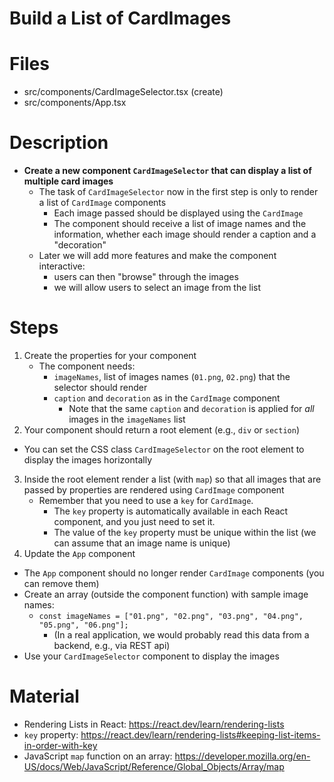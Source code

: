 # Build a List of CardImages

# Files

- src/components/CardImageSelector.tsx (create)
- src/components/App.tsx

# Description

- **Create a new component `CardImageSelector` that can display a list of multiple card images**
    - The task of `CardImageSelector` now in the first step is only to render a list of `CardImage` components
      - Each image passed should be displayed using the `CardImage`
      - The component should receive a list of image names and the information, whether each image should render a caption and a "decoration"
    - Later we will add more features and make the component interactive:
      - users can then "browse" through the images
      - we will allow users to select an image from the list

# Steps

1. Create the properties for your component
   - The component needs:
     - `imageNames`, list of images names (`01.png`, `02.png`) that the selector should render
     - `caption` and `decoration` as in the `CardImage` component
       - Note that the same `caption` and `decoration` is applied for _all_ images in the `imageNames` list
2. Your component should return a root element (e.g., `div` or `section`)
  - You can set the CSS class `CardImageSelector` on the root element to display the images horizontally
3. Inside the root element render a list (with `map`) so that all images that are passed by properties are rendered using `CardImage` component
    - Remember that you need to use a `key` for `CardImage`.
        - The `key` property is automatically available in each React component, and you just need to set it.
        - The value of the `key` property must be unique within the list (we can assume that an image name is unique)
4. Update the `App` component
  - The `App` component should no longer render `CardImage` components (you can remove them)
  - Create an array (outside the component function) with sample image names:
    - `const imageNames = ["01.png", "02.png", "03.png", "04.png", "05.png", "06.png"];`
      - (In a real application, we would probably read this data from a backend, e.g., via REST api)
  - Use your `CardImageSelector` component to display the images

# Material

- Rendering Lists in React: https://react.dev/learn/rendering-lists
- `key` property: https://react.dev/learn/rendering-lists#keeping-list-items-in-order-with-key
- JavaScript
  `map` function on an array: https://developer.mozilla.org/en-US/docs/Web/JavaScript/Reference/Global_Objects/Array/map

